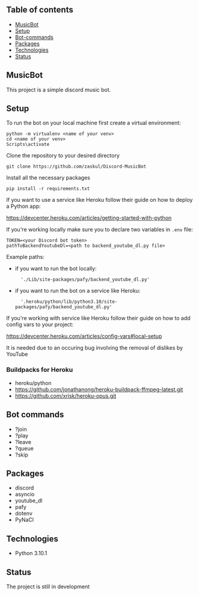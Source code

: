 ## Table of contents
* [MusicBot](#musicbot)
* [Setup](#setup)
* [Bot-commands](#bot-commands)
* [Packages](#packages)
* [Technologies](#technologies)
* [Status](#status)

## MusicBot
This project is a simple discord music bot. 

## Setup
To run the bot on your local machine first create a virtual environment:

    python -m virtualenv <name of your venv>
    cd <name of your venv>
    Scripts\activate

Clone the repository to your desired directory

    git clone https://github.com/zaskul/Discord-MusicBot

Install all the necessary packages

    pip install -r requirements.txt

If you want to use a service like Heroku follow their guide on how to deploy a Python app:

https://devcenter.heroku.com/articles/getting-started-with-python

If you're working locally make sure you to declare two variables in `.env` file:

    TOKEN=<your Discord bot token>
    pathToBackendYoutubeDl=<path to backend_youtube_dl.py file>

Example paths:

* if you want to run the bot locally:

        './Lib/site-packages/pafy/backend_youtube_dl.py'

* if you want to run the bot on a service like Heroku:

        '.heroku/python/lib/python3.10/site-packages/pafy/backend_youtube_dl.py'

If you're working with service like Heroku follow their guide on how to add config vars to your project:

https://devcenter.heroku.com/articles/config-vars#local-setup

It is needed due to an occuring bug involving the removal of dislikes by YouTube

### Buildpacks for Heroku
* heroku/python
* https://github.com/jonathanong/heroku-buildpack-ffmpeg-latest.git
* https://github.com/xrisk/heroku-opus.git

## Bot commands
* ?join 
* ?play <URL or keyword> 
* ?leave
* ?queue
* ?skip


## Packages
* discord
* asyncio
* youtube_dl
* pafy
* dotenv
* PyNaCl

## Technologies
* Python 3.10.1

## Status
The project is still in development
